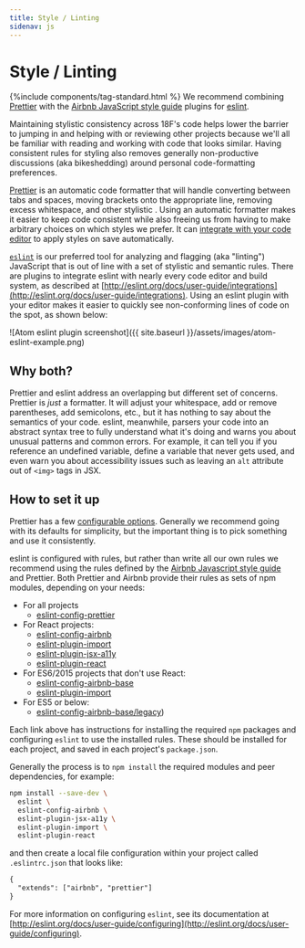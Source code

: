 ```yaml
---
title: Style / Linting
sidenav: js
---
```


# Style / Linting

{%include components/tag-standard.html %}
We recommend combining [Prettier](https://prettier.io) with the
[Airbnb JavaScript style guide](https://github.com/airbnb/javascript) plugins
for [eslint](https://eslint.org).

Maintaining stylistic consistency across 18F's code helps lower the barrier to
jumping in and helping with or reviewing other projects because we'll all be
familiar with reading and working with code that looks similar. Having
consistent rules for styling also removes generally non-productive discussions
(aka bikeshedding) around personal code-formatting preferences.

[Prettier](https://prettier.io) is an automatic code formatter that will handle
converting between tabs and spaces, moving brackets onto the appropriate line,
removing excess whitespace, and other stylistic . Using an automatic formatter
makes it easier to keep code consistent while also freeing us from having to
make arbitrary choices on which styles we prefer. It can
[integrate with your code editor](https://prettier.io/docs/en/editors.html) to
apply styles on save automatically.

[`eslint`](http://eslint.org/) is our preferred tool for analyzing and flagging
(aka "linting") JavaScript that is out of line with a set of stylistic and
semantic rules. There are plugins to integrate eslint with nearly every code
editor and build system, as described at
[http://eslint.org/docs/user-guide/integrations](http://eslint.org/docs/user-guide/integrations).
Using an eslint plugin with your editor makes it easier to quickly see
non-conforming lines of code on the spot, as shown below:

![Atom eslint plugin screenshot]({{ site.baseurl }}/assets/images/atom-eslint-example.png)

## Why both?

Prettier and eslint address an overlapping but different set of concerns.
Prettier is _just_ a formatter. It will adjust your whitespace, add or remove
parentheses, add semicolons, etc., but it has nothing to say about the
semantics of your code. eslint, meanwhile, parsers your code into an abstract
syntax tree to fully understand what it's doing and warns you about unusual
patterns and common errors. For example, it can tell you if you reference an
undefined variable, define a variable that never gets used, and even warn you
about accessibility issues such as leaving an `alt` attribute out of `<img>`
tags in JSX.

## How to set it up

Prettier has a few [configurable options](https://prettier.io/docs/en/options.html).
Generally we recommend going with its defaults for simplicity, but the
important thing is to pick something and use it consistently.

eslint is configured with rules, but rather than write all our own rules we
recommend using the rules defined by the [Airbnb Javascript style guide](https://github.com/airbnb/javascript)
and Prettier. Both Prettier and Airbnb provide their rules as sets of npm
modules, depending on your needs:

- For all projects
  - [eslint-config-prettier](https://www.npmjs.com/package/eslint-config-prettier)
- For React projects:
  - [eslint-config-airbnb](https://www.npmjs.com/package/eslint-config-airbnb)
  - [eslint-plugin-import](https://www.npmjs.com/package/eslint-plugin-import)
  - [eslint-plugin-jsx-a11y](https://www.npmjs.com/package/eslint-plugin-jsx-a11y)
  - [eslint-plugin-react](https://www.npmjs.com/package/eslint-plugin-react)
- For ES6/2015 projects that don't use React:
  - [eslint-config-airbnb-base](https://www.npmjs.com/package/eslint-config-airbnb-base)
  - [eslint-plugin-import](https://www.npmjs.com/package/eslint-plugin-import)
- For ES5 or below:
  - [eslint-config-airbnb-base/legacy](https://www.npmjs.com/package/eslint-config-airbnb-base#eslint-config-airbnb-baselegacy))

Each link above has instructions for installing the required `npm` packages and
configuring `eslint` to use the installed rules. These should be installed for
each project, and saved in each project's `package.json`.

Generally the process is to `npm install` the required modules and peer
dependencies, for example:

```sh
npm install --save-dev \
  eslint \
  eslint-config-airbnb \
  eslint-plugin-jsx-a11y \
  eslint-plugin-import \
  eslint-plugin-react
```

and then create a local file configuration within your project called
`.eslintrc.json` that looks like:

```txt
{
  "extends": ["airbnb", "prettier"]
}
```

For more information on configuring `eslint`, see its documentation at
[http://eslint.org/docs/user-guide/configuring](http://eslint.org/docs/user-guide/configuring).

